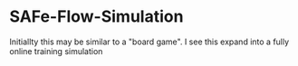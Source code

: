 # SAFe-Flow-Simulation

Initiallty this may be similar to a "board game".  I see this expand into a fully online training simulation
